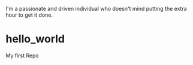 I'm a passionate and driven individual who doesn't mind putting the extra hour to get it done.
# hello_world
My first Repo

